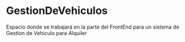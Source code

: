 # GestionDeVehiculos
Espacio donde se trabajará  en la parte del FrontEnd para un sistema de Gestion de Vehiculo para Alquiler
